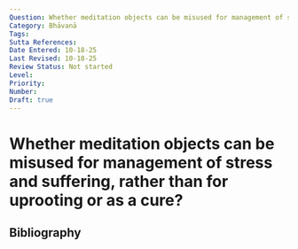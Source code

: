 ```yaml
---
Question: Whether meditation objects can be misused for management of stress and suffering, rather than for uprooting or as a cure?
Category: Bhāvanā
Tags: 
Sutta References: 
Date Entered: 10-18-25
Last Revised: 10-18-25
Review Status: Not started
Level: 
Priority: 
Number: 
Draft: true
---
```


# Whether meditation objects can be misused for management of stress and suffering, rather than for uprooting or as a cure?

## Bibliography

<!-- 

Notes:



-->